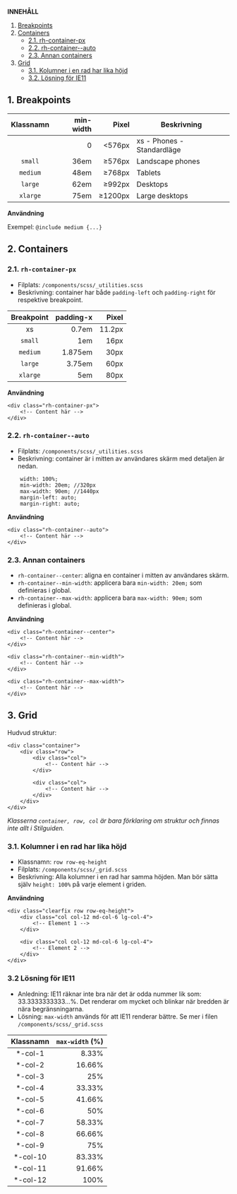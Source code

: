 __INNEHÅLL__
1. [Breakpoints](#1-breakpoints)
2. [Containers](#2-containers)
   * [2.1. rh-container-px](#21-rh-container-px)
   * [2.2. rh-container--auto](#22-rh-container--auto)
   * [2.3. Annan containers](#23-annan-containers)
3. [Grid](#3-grid)
   * [3.1. Kolumner i en rad har lika höjd](#31-kolumner-i-en-rad-har-lika-h%c3%b6jd)
   * [3.2. Lösning för IE11 ](#32-lösning-för-ie11)

## 1. Breakpoints
| Klassnamn | min-width | Pixel | Beskrivning |
|:---:|---:|---:|---|
||0|<576px|xs - Phones - Standardläge|
|`small`|36em|≥576px|Landscape phones|
|`medium`|48em|≥768px|Tablets|
|`large`|62em|≥992px|Desktops|
|`xlarge`|75em|≥1200px|Large desktops|

__Användning__

Exempel: `@include medium {...}`

## 2. Containers
### 2.1. `rh-container-px`
- Filplats: `/components/scss/_utilities.scss`
- Beskrivning: container har både `padding-left` och `padding-right` för respektive breakpoint.

| Breakpoint | padding-x| Pixel |
|:---:|---:|---:|
|xs|0.7em|11.2px|
|`small`|1em|16px|
|`medium`|1.875em|30px|
|`large`|3.75em|60px|
|`xlarge`|5em|80px|

__Användning__
```
<div class="rh-container-px">
    <!-- Content här -->
</div>
```

### 2.2. `rh-container--auto`
- Filplats: `/components/scss/_utilities.scss`
- Beskrivning: container är i mitten av användares skärm med detaljen är nedan.
```
    width: 100%;
    min-width: 20em; //320px
    max-width: 90em; //1440px
    margin-left: auto;
    margin-right: auto;
```

__Användning__
```
<div class="rh-container--auto">
    <!-- Content här -->
</div>
```

### 2.3. Annan containers
- `rh-container--center`: aligna en container i mitten av användares skärm.
- `rh-container--min-width`: applicera bara `min-width: 20em;` som definieras i global.
- `rh-container--max-width`: applicera bara `max-width: 90em;` som definieras i global.

__Användning__
```
<div class="rh-container--center">
    <!-- Content här -->
</div>

<div class="rh-container--min-width">
    <!-- Content här -->
</div>

<div class="rh-container--max-width">
    <!-- Content här -->
</div>
```

## 3. Grid
Hudvud struktur:
```
<div class="container">
    <div class="row">
        <div class="col">
            <!-- Content här -->
        </div>

        <div class="col">
            <!-- Content här -->
        </div>
    </div>
</div>
```
_Klasserna `container, row, col` är bara förklaring om struktur och finnas inte allt i Stilguiden._

### 3.1. Kolumner i en rad har lika höjd
- Klassnamn: `row row-eq-height`
- Filplats: `/components/scss/_grid.scss`
- Beskrivning: Alla kolumner i en rad har samma höjden. Man bör sätta själv `height: 100%` på varje element i griden.

__Användning__
```
<div class="clearfix row row-eq-height">
    <div class="col col-12 md-col-6 lg-col-4">
        <!-- Element 1 -->
    </div>
    
    <div class="col col-12 md-col-6 lg-col-4">
        <!-- Element 2 -->
    </div>
</div>
```

### 3.2 Lösning för IE11
* Anledning: IE11 räknar inte bra när det är odda nummer lik som: 33.3333333333...%. Det renderar om mycket och blinkar när bredden är nära begränsningarna.
* Lösning: `max-width` används för att IE11 renderar bättre. Se mer i filen `/components/scss/_grid.scss`

|Klassnamn|`max-width` (%)|
|:---:|---:|
|*-col-1|8.33%|
|*-col-2|16.66%|
|*-col-3|25%|
|*-col-4|33.33%|
|*-col-5|41.66%|
|*-col-6|50%|
|*-col-7|58.33%|
|*-col-8|66.66%|
|*-col-9|75%|
|*-col-10|83.33%|
|*-col-11|91.66%|
|*-col-12|100%|
